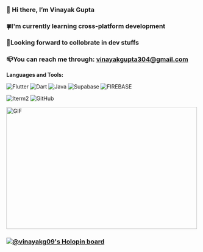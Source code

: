 ### 👋 Hi there, I’m Vinayak Gupta
### :four_leaf_clover:I'm currently learning cross-platform development
### :revolving_hearts:Looking forward to collobrate in dev stuffs 
### :mailbox_closed:You can reach me through: vinayakgupta304@gmail.com

**Languages and Tools:**  

![Flutter](https://img.shields.io/badge/Flutter-02569B?style=for-the-badge&logo=flutter&logoColor=white)
![Dart](https://img.shields.io/badge/Dart-0175C2?style=for-the-badge&logo=dart&logoColor=white)
![Java](https://img.shields.io/badge/java-%23ED8B00.svg?style=for-the-badge&logo=java&logoColor=white)
![Supabase](https://img.shields.io/badge/Supabase-181818?style=for-the-badge&logo=supabase&logoColor=white)
![FIREBASE](https://img.shields.io/badge/Firebase-FFCA28.svg?style=for-the-badge&logo=Firebase&logoColor=black)

![Iterm2](https://img.shields.io/badge/iTerm2-000000.svg?style=for-the-badge&logo=iTerm2&logoColor=white)
![GitHub](https://img.shields.io/badge/github-%23121011.svg?style=for-the-badge&logo=github&logoColor=white)

<img align="center" alt="GIF" src="https://github.com/abhisheknaiidu/abhisheknaiidu/blob/master/code.gif?raw=true" width="500" height="320"/>


### [![@vinayakg09's Holopin board](https://holopin.io/api/user/board?user=vinayakg09)](https://holopin.io/@vinayakg09)
<!--
**Vinayakg09/Vinayakg09** is a ✨ _special_ ✨ repository because its `README.md` (this file) appears on your GitHub profile.

Here are some ideas to get you started:

- 🔭 I’m currently working on ...
- 🌱 I’m currently learning ...
- 👯 I’m looking to collaborate on ...
- 🤔 I’m looking for help with ...
- 💬 Ask me about ...
- 📫 How to reach me: ...
- 😄 Pronouns: ...
- ⚡ Fun fact: ...
-->
